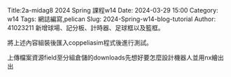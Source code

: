 Title:2a-midag8 2024 Spring 課程w14
Date: 2024-03-29 15:00
Category: w14
Tags: 網誌編寫,pelican
Slug: 2024-Spring-w14-blog-tutorial
Author: 41023211
新增球場、記分板、計時器、足球框以及籃框。

將上述內容組裝後匯入coppeliasim程式後進行測試。

上傳檔案資源field至分組倉儲的downloads先想好要怎麼設計機器人並用nx繪出出